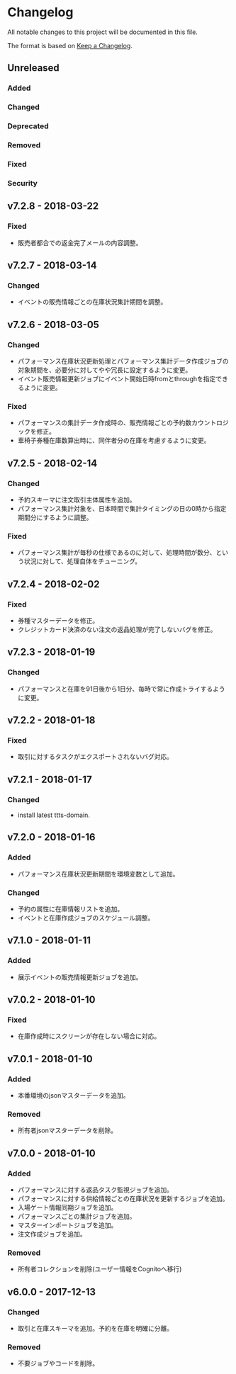 # Changelog

All notable changes to this project will be documented in this file.

The format is based on [Keep a Changelog](http://keepachangelog.com/).

## Unreleased

### Added

### Changed

### Deprecated

### Removed

### Fixed

### Security

## v7.2.8 - 2018-03-22

### Fixed

- 販売者都合での返金完了メールの内容調整。

## v7.2.7 - 2018-03-14

### Changed

- イベントの販売情報ごとの在庫状況集計期間を調整。

## v7.2.6 - 2018-03-05
### Changed
- パフォーマンス在庫状況更新処理とパフォーマンス集計データ作成ジョブの対象期間を、必要分に対してやや冗長に設定するように変更。
- イベント販売情報更新ジョブにイベント開始日時fromとthroughを指定できるように変更。

### Fixed
- パフォーマンスの集計データ作成時の、販売情報ごとの予約数カウントロジックを修正。
- 車椅子券種在庫数算出時に、同伴者分の在庫を考慮するように変更。

## v7.2.5 - 2018-02-14
### Changed
- 予約スキーマに注文取引主体属性を追加。
- パフォーマンス集計対象を、日本時間で集計タイミングの日の0時から指定期間分にするように調整。

### Fixed
- パフォーマンス集計が毎秒の仕様であるのに対して、処理時間が数分、という状況に対して、処理自体をチューニング。

## v7.2.4 - 2018-02-02
### Fixed
- 券種マスターデータを修正。
- クレジットカード決済のない注文の返品処理が完了しないバグを修正。

## v7.2.3 - 2018-01-19
### Changed
- パフォーマンスと在庫を91日後から1日分、毎時で常に作成トライするように変更。

## v7.2.2 - 2018-01-18
### Fixed
- 取引に対するタスクがエクスポートされないバグ対応。

## v7.2.1 - 2018-01-17
### Changed
- install latest ttts-domain.

## v7.2.0 - 2018-01-16
### Added
- パフォーマンス在庫状況更新期間を環境変数として追加。

### Changed
- 予約の属性に在庫情報リストを追加。
- イベントと在庫作成ジョブのスケジュール調整。

## v7.1.0 - 2018-01-11
### Added
- 展示イベントの販売情報更新ジョブを追加。

## v7.0.2 - 2018-01-10
### Fixed
- 在庫作成時にスクリーンが存在しない場合に対応。

## v7.0.1 - 2018-01-10
### Added
- 本番環境のjsonマスターデータを追加。

### Removed
- 所有者jsonマスターデータを削除。

## v7.0.0 - 2018-01-10
### Added
- パフォーマンスに対する返品タスク監視ジョブを追加。
- パフォーマンスに対する供給情報ごとの在庫状況を更新するジョブを追加。
- 入場ゲート情報同期ジョブを追加。
- パフォーマンスごとの集計ジョブを追加。
- マスターインポートジョブを追加。
- 注文作成ジョブを追加。

### Removed
- 所有者コレクションを削除(ユーザー情報をCognitoへ移行)

## v6.0.0 - 2017-12-13
### Changed
- 取引と在庫スキーマを追加。予約を在庫を明確に分離。

### Removed
- 不要ジョブやコードを削除。
